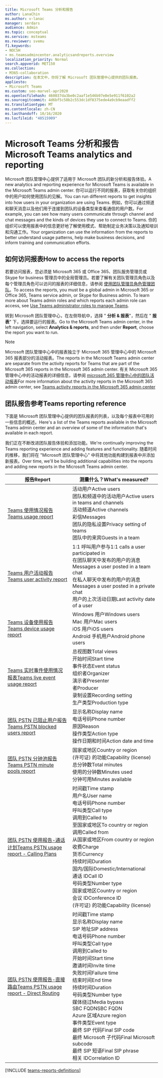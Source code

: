 ```yaml
---
title: Microsoft Teams 分析和报告
author: LanaChin
ms.author: v-lanac
manager: serdars
audience: Admin
ms.topic: conceptual
ms.service: msteams
ms.reviewer: svemu
f1.keywords:
- NOCSH
- ms.teamsadmincenter.analyticsandreports.overview
localization_priority: Normal
search.appverid: MET150
ms.collection:
- M365-collaboration
description: 在本文中，你将了解 Microsoft 团队管理中心提供的团队报表。
appliesto:
- Microsoft Teams
ms.custom: seo-marvel-apr2020
ms.openlocfilehash: 460037da3be0c2aaf1e546b97e0e5e911f6102a2
ms.sourcegitcommit: 4d6bf5c58b2c553dc1df8375ede4a9cb9eaadff2
ms.translationtype: MT
ms.contentlocale: zh-CN
ms.lasthandoff: 10/16/2020
ms.locfileid: "48515909"
---
```

# <a name="microsoft-teams-analytics-and-reporting"></a><span data-ttu-id="94704-103">Microsoft Teams 分析和报告</span><span class="sxs-lookup"><span data-stu-id="94704-103">Microsoft Teams analytics and reporting</span></span>

<span data-ttu-id="94704-104">Microsoft 团队管理中心提供了适用于 Microsoft 团队的新分析和报告体验。</span><span class="sxs-lookup"><span data-stu-id="94704-104">A new analytics and reporting experience for Microsoft Teams is available in the Microsoft Teams admin center.</span></span> <span data-ttu-id="94704-105">你可以运行不同的报表，获取有关你的组织中的用户如何使用团队的见解。</span><span class="sxs-lookup"><span data-stu-id="94704-105">You can run different reports to get insights into how users in your organization are using Teams.</span></span> <span data-ttu-id="94704-106">例如，你可以通过频道和聊天消息以及他们用于连接到团队的设备类型来查看通信的用户数。</span><span class="sxs-lookup"><span data-stu-id="94704-106">For example, you can see how many users communicate through channel and chat messages and the kinds of devices they use to connect to Teams.</span></span> <span data-ttu-id="94704-107">你的组织可以使用报表中的信息更好地了解使用模式、帮助制定业务决策以及通知培训和沟通工作。</span><span class="sxs-lookup"><span data-stu-id="94704-107">Your organization can use the information from the reports to better understand usage patterns, help make business decisions, and inform training and communication efforts.</span></span>

## <a name="how-to-access-the-reports"></a><span data-ttu-id="94704-108">如何访问报表</span><span class="sxs-lookup"><span data-stu-id="94704-108">How to access the reports</span></span>

<span data-ttu-id="94704-109">若要访问报表，您必须是 Microsoft 365 或 Office 365、团队服务管理员或 Skype for business 管理员中的全局管理员。若要了解有关团队管理员角色以及每个管理员角色可以访问的报表的详细信息，请参阅 [使用团队管理员角色管理团队](../using-admin-roles.md)。</span><span class="sxs-lookup"><span data-stu-id="94704-109">To access the reports, you must be a global admin in Microsoft 365 or Office 365, Teams service admin, or Skype for Business admin. To learn more about Teams admin roles and which reports each admin role can access, see [Use Teams administrator roles to manage Teams](../using-admin-roles.md).</span></span>

<span data-ttu-id="94704-110">转到 Microsoft 团队管理中心，在左侧导航中，选择 " **分析 & 报表**"，然后在 " **报表**" 下，选择要运行的报表。</span><span class="sxs-lookup"><span data-stu-id="94704-110">Go to the Microsoft Teams admin center, in the left navigation, select **Analytics & reports**, and then under **Report**, choose the report you want to run.</span></span>

> [!NOTE]
> <span data-ttu-id="94704-111">Microsoft 团队管理中心中的报表独立于 Microsoft 365 管理中心中的 Microsoft 365 报表部分的活动报表。</span><span class="sxs-lookup"><span data-stu-id="94704-111">The reports in the Microsoft Teams admin center are separate from the activity reports for Teams that are part of the Microsoft 365 reports in the Microsoft 365 admin center.</span></span> <span data-ttu-id="94704-112">有关 Microsoft 365 管理中心中的活动报表的详细信息，请参阅 [microsoft 365 管理中心中的团队活动报表](../teams-activity-reports.md)</span><span class="sxs-lookup"><span data-stu-id="94704-112">For more information about the activity reports in the Microsoft 365 admin center, see [Teams activity reports in the Microsoft 365 admin center](../teams-activity-reports.md)</span></span>

## <a name="teams-reporting-reference"></a><span data-ttu-id="94704-113">团队报告参考</span><span class="sxs-lookup"><span data-stu-id="94704-113">Teams reporting reference</span></span>

<span data-ttu-id="94704-114">下面是 Microsoft 团队管理中心提供的团队报表的列表，以及每个报表中可用的一些信息的概述。</span><span class="sxs-lookup"><span data-stu-id="94704-114">Here's a list of the Teams reports available in the Microsoft Teams admin center and an overview of some of the information that's available in each report.</span></span>

<span data-ttu-id="94704-115">我们正在不断改进团队报告体验和添加功能。</span><span class="sxs-lookup"><span data-stu-id="94704-115">We're continually improving the Teams reporting experience and adding features and functionality.</span></span> <span data-ttu-id="94704-116">随着时间的推移，我们将在 "Microsoft 团队管理中心" 中将其他功能构建到报表中并添加新报表。</span><span class="sxs-lookup"><span data-stu-id="94704-116">Over time, we'll be building additional capabilities into the reports and adding new reports in the Microsoft Teams admin center.</span></span>

|<span data-ttu-id="94704-117">报告</span><span class="sxs-lookup"><span data-stu-id="94704-117">Report</span></span>  |<span data-ttu-id="94704-118">测量什么？</span><span class="sxs-lookup"><span data-stu-id="94704-118">What's measured?</span></span> |
|---------|---------|
|[<span data-ttu-id="94704-119">Teams 使用情况报告</span><span class="sxs-lookup"><span data-stu-id="94704-119">Teams usage report</span></span>](teams-usage-report.md)  |  <span data-ttu-id="94704-120">活动用户</span><span class="sxs-lookup"><span data-stu-id="94704-120">Active users</span></span><br/><span data-ttu-id="94704-121">团队和频道中的活动用户</span><span class="sxs-lookup"><span data-stu-id="94704-121">Active users in teams and channels</span></span><br/><span data-ttu-id="94704-122">活动频道</span><span class="sxs-lookup"><span data-stu-id="94704-122">Active channels</span></span><br/><span data-ttu-id="94704-123">彩信</span><span class="sxs-lookup"><span data-stu-id="94704-123">Messages</span></span><br/><span data-ttu-id="94704-124">团队的隐私设置</span><span class="sxs-lookup"><span data-stu-id="94704-124">Privacy setting of  teams</span></span><br/><span data-ttu-id="94704-125">团队中的来宾</span><span class="sxs-lookup"><span data-stu-id="94704-125">Guests in a team</span></span>   |
|[<span data-ttu-id="94704-126">Teams 用户活动报告</span><span class="sxs-lookup"><span data-stu-id="94704-126">Teams user activity report</span></span>](user-activity-report.md)  |  <span data-ttu-id="94704-127">1:1 呼叫用户参与</span><span class="sxs-lookup"><span data-stu-id="94704-127">1:1 calls a user participated in</span></span><br/><span data-ttu-id="94704-128">在团队聊天中发布的用户的消息</span><span class="sxs-lookup"><span data-stu-id="94704-128">Messages a user posted in a team chat</span></span><br/><span data-ttu-id="94704-129">在私人聊天中发布的用户的消息</span><span class="sxs-lookup"><span data-stu-id="94704-129">Messages a user posted in a private chat</span></span><br/><span data-ttu-id="94704-130">用户的上次活动日期</span><span class="sxs-lookup"><span data-stu-id="94704-130">Last activity date of a user</span></span>     |
|[<span data-ttu-id="94704-131">Teams 设备使用报告</span><span class="sxs-lookup"><span data-stu-id="94704-131">Teams device usage report</span></span>](device-usage-report.md)   |  <span data-ttu-id="94704-132">Windows 用户</span><span class="sxs-lookup"><span data-stu-id="94704-132">Windows users</span></span><br/><span data-ttu-id="94704-133">Mac 用户</span><span class="sxs-lookup"><span data-stu-id="94704-133">Mac users</span></span><br/><span data-ttu-id="94704-134">iOS 用户</span><span class="sxs-lookup"><span data-stu-id="94704-134">iOS users</span></span><br/><span data-ttu-id="94704-135">Android 手机用户</span><span class="sxs-lookup"><span data-stu-id="94704-135">Android phone users</span></span>     |
|[<span data-ttu-id="94704-136">Teams 实时事件使用情况报表</span><span class="sxs-lookup"><span data-stu-id="94704-136">Teams live event usage report</span></span>](teams-live-event-usage-report.md)   |  <span data-ttu-id="94704-137">总视图数</span><span class="sxs-lookup"><span data-stu-id="94704-137">Total views</span></span><br><span data-ttu-id="94704-138">开始时间</span><span class="sxs-lookup"><span data-stu-id="94704-138">Start time</span></span><br><span data-ttu-id="94704-139">事件状态</span><span class="sxs-lookup"><span data-stu-id="94704-139">Event status</span></span><br><span data-ttu-id="94704-140">组织者</span><span class="sxs-lookup"><span data-stu-id="94704-140">Organizer</span></span><br><span data-ttu-id="94704-141">演示者</span><span class="sxs-lookup"><span data-stu-id="94704-141">Presenter</span></span><br><span data-ttu-id="94704-142">者</span><span class="sxs-lookup"><span data-stu-id="94704-142">Producer</span></span><br><span data-ttu-id="94704-143">录制设置</span><span class="sxs-lookup"><span data-stu-id="94704-143">Recording setting</span></span><br><span data-ttu-id="94704-144">生产类型</span><span class="sxs-lookup"><span data-stu-id="94704-144">Production type</span></span>    |
|[<span data-ttu-id="94704-145">团队 PSTN 已阻止用户报告</span><span class="sxs-lookup"><span data-stu-id="94704-145">Teams PSTN blocked users report</span></span>](pstn-blocked-users-report.md)   |  <span data-ttu-id="94704-146">显示名称</span><span class="sxs-lookup"><span data-stu-id="94704-146">Display name</span></span><br><span data-ttu-id="94704-147">电话号码</span><span class="sxs-lookup"><span data-stu-id="94704-147">Phone number</span></span><br><span data-ttu-id="94704-148">原因</span><span class="sxs-lookup"><span data-stu-id="94704-148">Reason</span></span><br><span data-ttu-id="94704-149">操作类型</span><span class="sxs-lookup"><span data-stu-id="94704-149">Action type</span></span><br><span data-ttu-id="94704-150">操作日期和时间</span><span class="sxs-lookup"><span data-stu-id="94704-150">Action date and time</span></span>   |
|[<span data-ttu-id="94704-151">团队 PSTN 分钟池报告</span><span class="sxs-lookup"><span data-stu-id="94704-151">Teams PSTN minute pools report</span></span>](pstn-minute-pools-report.md) |  <span data-ttu-id="94704-152">国家或地区</span><span class="sxs-lookup"><span data-stu-id="94704-152">Country or region</span></span><br><span data-ttu-id="94704-153"> (许可证) 的功能</span><span class="sxs-lookup"><span data-stu-id="94704-153">Capability (license)</span></span> <br><span data-ttu-id="94704-154">总分钟数</span><span class="sxs-lookup"><span data-stu-id="94704-154">Total minutes</span></span><br><span data-ttu-id="94704-155">使用的分钟数</span><span class="sxs-lookup"><span data-stu-id="94704-155">Minutes used</span></span><br><span data-ttu-id="94704-156">分钟可用</span><span class="sxs-lookup"><span data-stu-id="94704-156">Minutes available</span></span>|
|[<span data-ttu-id="94704-157">团队 PSTN 使用报告-通话计划</span><span class="sxs-lookup"><span data-stu-id="94704-157">Teams PSTN usage report - Calling Plans</span></span>](pstn-usage-report.md#calling-plans)|  <span data-ttu-id="94704-158">时间戳</span><span class="sxs-lookup"><span data-stu-id="94704-158">Time stamp</span></span><br><span data-ttu-id="94704-159">用户名</span><span class="sxs-lookup"><span data-stu-id="94704-159">User name</span></span><br><span data-ttu-id="94704-160">电话号码</span><span class="sxs-lookup"><span data-stu-id="94704-160">Phone number</span></span><br><span data-ttu-id="94704-161">呼叫类型</span><span class="sxs-lookup"><span data-stu-id="94704-161">Call type</span></span> <br><span data-ttu-id="94704-162">调用到</span><span class="sxs-lookup"><span data-stu-id="94704-162">Called to</span></span><br><span data-ttu-id="94704-163">至国家或地区</span><span class="sxs-lookup"><span data-stu-id="94704-163">To country or region</span></span> <br><span data-ttu-id="94704-164">调用</span><span class="sxs-lookup"><span data-stu-id="94704-164">Called from</span></span> <br><span data-ttu-id="94704-165">从国家或地区</span><span class="sxs-lookup"><span data-stu-id="94704-165">From country or region</span></span><br><span data-ttu-id="94704-166">收费</span><span class="sxs-lookup"><span data-stu-id="94704-166">Charge</span></span><br><span data-ttu-id="94704-167">货币</span><span class="sxs-lookup"><span data-stu-id="94704-167">Currency</span></span><br><span data-ttu-id="94704-168">持续时间</span><span class="sxs-lookup"><span data-stu-id="94704-168">Duration</span></span><br><span data-ttu-id="94704-169">国内/国际</span><span class="sxs-lookup"><span data-stu-id="94704-169">Domestic/International</span></span><br><span data-ttu-id="94704-170">通话 ID</span><span class="sxs-lookup"><span data-stu-id="94704-170">Call ID</span></span><br><span data-ttu-id="94704-171">号码类型</span><span class="sxs-lookup"><span data-stu-id="94704-171">Number type</span></span><br><span data-ttu-id="94704-172">国家或地区</span><span class="sxs-lookup"><span data-stu-id="94704-172">Country or region</span></span><br><span data-ttu-id="94704-173">会议 ID</span><span class="sxs-lookup"><span data-stu-id="94704-173">Conference ID</span></span><br><span data-ttu-id="94704-174"> (许可证) 的功能</span><span class="sxs-lookup"><span data-stu-id="94704-174">Capability (license)</span></span>|
|[<span data-ttu-id="94704-175">团队 PSTN 使用报告-直接路由</span><span class="sxs-lookup"><span data-stu-id="94704-175">Teams PSTN usage report - Direct Routing</span></span>](pstn-usage-report.md#direct-routing)  |  <span data-ttu-id="94704-176">时间戳</span><span class="sxs-lookup"><span data-stu-id="94704-176">Time stamp</span></span><br><span data-ttu-id="94704-177">显示名称</span><span class="sxs-lookup"><span data-stu-id="94704-177">Display name</span></span><br><span data-ttu-id="94704-178">SIP 地址</span><span class="sxs-lookup"><span data-stu-id="94704-178">SIP address</span></span><br><span data-ttu-id="94704-179">电话号码</span><span class="sxs-lookup"><span data-stu-id="94704-179">Phone number</span></span> <br><span data-ttu-id="94704-180">呼叫类型</span><span class="sxs-lookup"><span data-stu-id="94704-180">Call type</span></span><br><span data-ttu-id="94704-181">调用到</span><span class="sxs-lookup"><span data-stu-id="94704-181">Called to</span></span><br><span data-ttu-id="94704-182">开始时间</span><span class="sxs-lookup"><span data-stu-id="94704-182">Start time</span></span><br><span data-ttu-id="94704-183">邀请时间</span><span class="sxs-lookup"><span data-stu-id="94704-183">Invite time</span></span><br><span data-ttu-id="94704-184">失败时间</span><span class="sxs-lookup"><span data-stu-id="94704-184">Failure time</span></span><br><span data-ttu-id="94704-185">结束时间</span><span class="sxs-lookup"><span data-stu-id="94704-185">End time</span></span><br><span data-ttu-id="94704-186">持续时间</span><span class="sxs-lookup"><span data-stu-id="94704-186">Duration</span></span><br><span data-ttu-id="94704-187">号码类型</span><span class="sxs-lookup"><span data-stu-id="94704-187">Number type</span></span><br><span data-ttu-id="94704-188">媒体绕过</span><span class="sxs-lookup"><span data-stu-id="94704-188">Media bypass</span></span><br><span data-ttu-id="94704-189">SBC FQDN</span><span class="sxs-lookup"><span data-stu-id="94704-189">SBC FQDN</span></span><br><span data-ttu-id="94704-190">Azure 区域</span><span class="sxs-lookup"><span data-stu-id="94704-190">Azure region</span></span><br><span data-ttu-id="94704-191">事件类型</span><span class="sxs-lookup"><span data-stu-id="94704-191">Event type</span></span><br><span data-ttu-id="94704-192">最终 SIP 代码</span><span class="sxs-lookup"><span data-stu-id="94704-192">Final SIP code</span></span><br><span data-ttu-id="94704-193">最终 Microsoft 子代码</span><span class="sxs-lookup"><span data-stu-id="94704-193">Final Microsoft subcode</span></span><br><span data-ttu-id="94704-194">最终 SIP 短语</span><span class="sxs-lookup"><span data-stu-id="94704-194">Final SIP phrase</span></span><br><span data-ttu-id="94704-195">相关 ID</span><span class="sxs-lookup"><span data-stu-id="94704-195">Correlation ID</span></span>  |

[!INCLUDE [teams-reports-definitions](../includes/teams-reports-definitions.md)]
